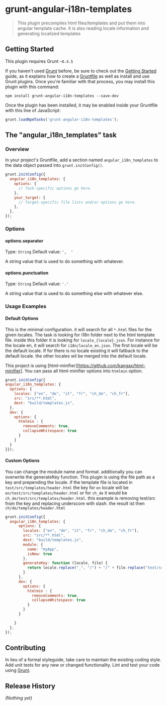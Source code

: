 # grunt-angular-i18n-templates

> This plugin precompiles html files/templates and put them into angular template cache. It is also reading locale information and generating localized templates

## Getting Started
This plugin requires Grunt `~0.4.5`

If you haven't used [Grunt](http://gruntjs.com/) before, be sure to check out the [Getting Started](http://gruntjs.com/getting-started) guide, as it explains how to create a [Gruntfile](http://gruntjs.com/sample-gruntfile) as well as install and use Grunt plugins. Once you're familiar with that process, you may install this plugin with this command:

```shell
npm install grunt-angular-i18n-templates --save-dev
```

Once the plugin has been installed, it may be enabled inside your Gruntfile with this line of JavaScript:

```js
grunt.loadNpmTasks('grunt-angular-i18n-templates');
```

## The "angular_i18n_templates" task

### Overview
In your project's Gruntfile, add a section named `angular_i18n_templates` to the data object passed into `grunt.initConfig()`.

```js
grunt.initConfig({
  angular_i18n_templates: {
    options: {
      // Task-specific options go here.
    },
    your_target: {
      // Target-specific file lists and/or options go here.
    },
  },
});
```

### Options

#### options.separator
Type: `String`
Default value: `',  '`

A string value that is used to do something with whatever.

#### options.punctuation
Type: `String`
Default value: `'.'`

A string value that is used to do something else with whatever else.

### Usage Examples

#### Default Options
This is the minimal configuration. it will search for all `*.html` files for the given locales. The task is looking for i18n folder next to the html template file.
inside this folder it is looking for `locale_{locale}.json`. For instance for the locale en, it will search for `i18n/locale_en.json`.
The first locale will be the default locale. If for there is no locale existing it will fallback to the default locale. the other locales wil be merged into the default locale.

This project is using [html-minifier][https://github.com/kangax/html-minifier]. You can pass all html-minifier options into `htmlmin` option.


```js
grunt.initConfig({
angular_i18n_templates: {
  options: {
    locales: ["en", "de", "it", "fr", "ch_de", "ch_fr"],
    src: "src/**.html",
    dest: "build/templates.js",
  },
  dev: {
    options: {
      htmlmin : {
        removeComments: true,
        collapseWhitespace: true
      }
    }
  }
}});
```

#### Custom Options
You can change the module name and format. additionally you can overwrite the generateKey function.
This plugin is using the file path as a key and prepending the locale. if the template file is located in `test/src/templates/header.html` the key
for `en` locale will be `en/test/src/templates/header.html` or for `ch_de` it would be `ch_de/test/src/templates/header.html`. this example
is removing test/src from the key and replacing underscore with slash. the result ist then `ch/de/templates/header.html`

```js
grunt.initConfig({
  angular_i18n_templates: {
      options: {
        locales: ["en", "de", "it", "fr", "ch_de", "ch_fr"],
        src: "src/**.html",
        dest: "build/templates.js",
        module: {
          name: "myApp",
          isNew: true
        },
        generateKey: function (locale, file) {
          return locale.replace("_", "/") + "/" + file.replace("test/src/", "");
        }
      },
      dev: {
        options: {
          htmlmin : {
            removeComments: true,
            collapseWhitespace: true
          }
        }
      }

    }
  },
});
```

## Contributing
In lieu of a formal styleguide, take care to maintain the existing coding style. Add unit tests for any new or changed functionality. Lint and test your code using [Grunt](http://gruntjs.com/).

## Release History
_(Nothing yet)_

